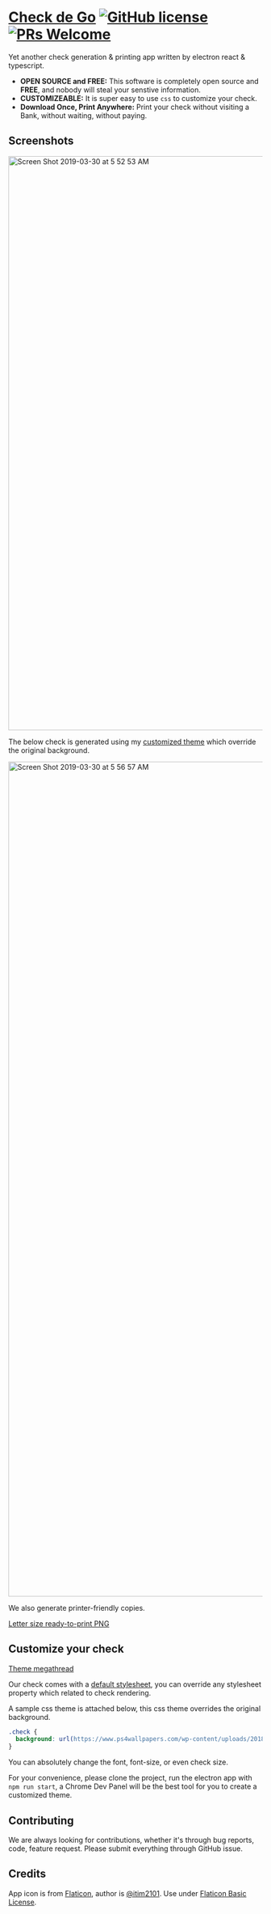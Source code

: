 # [Check de Go](https://reactjs.org/) [![GitHub license](https://img.shields.io/badge/license-GPL-blue.svg)](https://github.com/facebook/react/blob/master/LICENSE) [![PRs Welcome](https://img.shields.io/badge/PRs-welcome-brightgreen.svg)](https://reactjs.org/docs/how-to-contribute.html#your-first-pull-request)

Yet another check generation & printing app written by electron react & typescript.

* **OPEN SOURCE and FREE:** This software is completely open source and **FREE**, and nobody will steal your senstive information.
* **CUSTOMIZEABLE:** It is super easy to use `css` to customize your check.
* **Download Once, Print Anywhere:** Print your check without visiting a Bank, without waiting, without paying.

## Screenshots

<img width="1136" alt="Screen Shot 2019-03-30 at 5 52 53 AM" src="https://user-images.githubusercontent.com/4535844/55274646-bcfe1280-52b0-11e9-932d-ef0609ccd81b.png">

The below check is generated using my [customized theme](https://gistcdn.githack.com/DickyT/a41f58ad4bc704d4791fff7b842a8539/raw/e168afec91b693ab580ef0ef2e74063d972a6be1/miku.css) which override the original background.

<img width="1652" alt="Screen Shot 2019-03-30 at 5 56 57 AM" src="https://user-images.githubusercontent.com/4535844/55274647-bcfe1280-52b0-11e9-9bbf-cbddbb0a00d7.png">

We also generate printer-friendly copies.

<a href="https://user-images.githubusercontent.com/4535844/55274668-136b5100-52b1-11e9-8bf4-b95f61c3bb35.png" target="_blank">Letter size ready-to-print PNG</a>

## Customize your check

[Theme megathread](https://github.com/DickyT/check-de-go/issues/1)

Our check comes with a [default stylesheet](https://github.com/DickyT/check-de-go/blob/master/src/static/all.css), you can override any stylesheet property which related to check rendering.

A sample css theme is attached below, this css theme overrides the original background.

```css
.check {
  background: url(https://www.ps4wallpapers.com/wp-content/uploads/2018/01/PS4Wallpapers.com_5a5c529019255_b271f9267d1cf955d326b25743c167db.png);
}
```

You can absolutely change the font, font-size, or even check size.

For your convenience, please clone the project, run the electron app with `npm run start`, a Chrome Dev Panel will be the best tool for you to create a customized theme.

## Contributing

We are always looking for contributions, whether it's through bug reports, code, feature request. Please submit everything through GitHub issue.

## Credits

App icon is from [Flaticon](https://www.flaticon.com/free-icon/cheque_1101564#term=cheque&page=2&position=39), author is [@itim2101](https://www.flaticon.com/authors/itim2101). Use under [Flaticon Basic License](https://file000.flaticon.com/downloads/license/license.pdf).